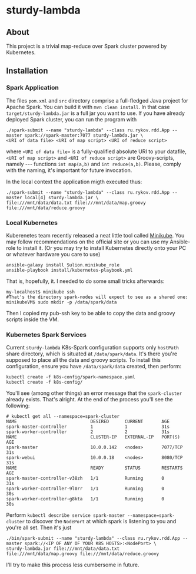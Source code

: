 # sturdy-lambda

## About 

This project is a trivial map-reduce over Spark cluster powered by Kubernetes.

## Installation

### Spark Application

The files `pom.xml` and `src` directory comprise a full-fledged Java project for Apache Spark. You can build it with `mvn clean install`. In
that case `target/sturdy-lambda.jar` is a full jar you want to use. If you have already deployed Spark cluster, you can run the program with 

    ./spark-submit --name "sturdy-lambda" --class ru.rykov.rdd.App --master spark://spark-master:7077 sturdy-lambda.jar \
    <URI of data file> <URI of map script> <URI of reduce script>

where `<URI of data file>` is a fully-qualified absolute URI to your datafile, `<URI of map script>` and `<URI of reduce script>` are
Groovy-scripts, namely --- functions `int map(a,b)` and `int reduce(a,b)`. Please, comply with the naming, it's important for future invocation.

In the local context the application migth executed thus:

    ./spark-submit --name "sturdy-lambda" --class ru.rykov.rdd.App --master local[4] sturdy-lambda.jar \
    file:///mnt/data/data.txt file:///mnt/data/map.groovy file:///mnt/data/reduce.groovy

### Local Kubernetes

Kuberenetes team recently released a neat little tool called [Minikube](https://github.com/kubernetes/minikube). You may follow recommendations
on the official site or you can use my Ansible-role to install it. (Or you may try to install Kubernetes directly onto your PC or whatever
hardware you care to use)

    ansible-galaxy install Sulion.minikube_role
	ansible-playbook install/kubernetes-playbook.yml
	
That is, hopefully, it. I needed to do some small tricks afterwards: 

    my-localhost$ minikube ssh
	#That's the directory spark-nodes will expect to see as a shared one:
	minikubeVM$ sudo mkdir -p /data/spark/data

Then I copied my pub-ssh key to be able to copy the data and groovy scripts inside the VM.

### Kubernetes Spark Services

Current `sturdy-lambda` K8s-Spark configuration supports only `hostPath` share directory, which is situated at `/data/spark/data`. It's there you're
supposed to place all the data and groovy scripts. To install this configuration, ensure you have `/data/spark/data` created, then perform: 

    kubectl create -f k8s-config/spark-namespace.yaml 
	kubectl create -f k8s-config/
	
You'll see (among other things) an error message that the `spark-cluster` already exists. That's alright. At the end of the process you'll see
the following:
    
    # kubectl get all --namespace=spark-cluster
	NAME                            DESIRED      CURRENT       AGE
	spark-master-controller         1            1             31s
	spark-worker-controller         2            2             31s
	NAME                            CLUSTER-IP   EXTERNAL-IP   PORT(S)    AGE
	spark-master                    10.0.0.142   <nodes>       7077/TCP   31s
	spark-webui                     10.0.0.18    <nodes>       8080/TCP   31s
	NAME                            READY        STATUS        RESTARTS   AGE
	spark-master-controller-v38zh   1/1          Running       0          31s
	spark-worker-controller-9l0rr   1/1          Running       0          30s
	spark-worker-controller-g8kta   1/1          Running       0          30s
	
Perform `kubectl describe service spark-master --namespace=spark-cluster` to discover the `NodePort` at which spark is listening to you and
you're all set. Then it's just

    ./bin/spark-submit --name "sturdy-lambda" --class ru.rykov.rdd.App --master spark://<IP OF ANY OF YOUR K8S HOSTS>:<NodePort> \
	sturdy-lambda.jar file:///mnt/data/data.txt file:///mnt/data/map.groovy file:///mnt/data/reduce.groovy
	
I'll try to make this process less cumbersome in future.



